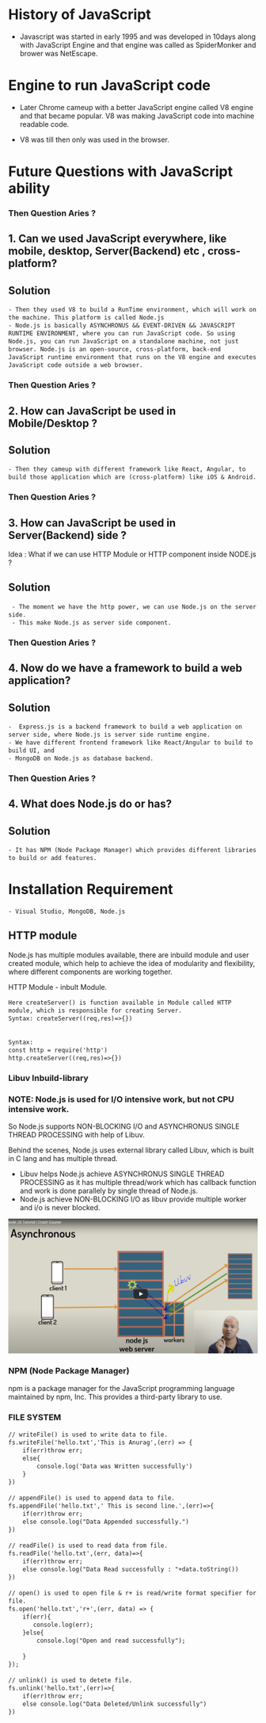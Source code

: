# History of JavaScript
- Javascript was started in early 1995 and was developed in 10days along with JavaScript Engine and that engine was called as SpiderMonker and brower was NetEscape.

# Engine to run JavaScript code
- Later Chrome cameup with a better JavaScript engine called V8 engine and  that became popular.
V8 was making JavaScript code into machine readable code.

- V8 was till then only was used in the browser.

# Future Questions with JavaScript ability


### Then Question Aries ?
## 1. Can we used JavaScript everywhere, like mobile, desktop, Server(Backend) etc , cross-platform?

## Solution

    - Then they used V8 to build a RunTime environment, which will work on the machine. This platform is called Node.js
    - Node.js is basically ASYNCHRONUS && EVENT-DRIVEN && JAVASCRIPT RUNTIME ENVIRONMENT, where you can run JavaScript code. So using Node.js, you can run JavaScript on a standalone machine, not just browser. Node.js is an open-source, cross-platform, back-end JavaScript runtime environment that runs on the V8 engine and executes JavaScript code outside a web browser.

### Then Question Aries ?
## 2. How can JavaScript be used in Mobile/Desktop ? 

## Solution
    - Then they cameup with different framework like React, Angular, to build those application which are (cross-platform) like iOS & Android.


### Then Question Aries ?
## 3. How can JavaScript be used in Server(Backend) side ? 

  Idea : What if we can use HTTP Module or HTTP component inside NODE.js ?

## Solution
     - The moment we have the http power, we can use Node.js on the server side.
     - This make Node.js as server side component.


### Then Question Aries ?
## 4. Now do we have a framework to build a web application?

## Solution
    -  Express.js is a backend framework to build a web application on server side, where Node.js is server side runtime engine.
    - We have different frontend framework like React/Angular to build to build UI, and 
    - MongoDB on Node.js as database backend.

### Then Question Aries ?
## 4. What does Node.js do or has?

## Solution
    - It has NPM (Node Package Manager) which provides different libraries to build or add features.


# Installation Requirement
    - Visual Studio, MongoDB, Node.js


## HTTP module
Node.js has multiple modules available, there are inbuild module and user created module, which help to achieve the idea of modularity and flexibility, where different components are working together.

HTTP Module - inbult Module.
```
Here createServer() is function available in Module called HTTP module, which is responsible for creating Server.
Syntax: createServer((req,res)=>{})


Syntax: 
const http = require('http')
http.createServer((req,res)=>{})

```
### Libuv Inbuild-library

### NOTE: Node.js is used for I/O intensive work, but not CPU intensive work.

So Node.js  supports NON-BLOCKING I/O and ASYNCHRONUS SINGLE THREAD PROCESSING with help of Libuv.

Behind the scenes, Node.js uses external library called Libuv, which is built in C lang and has multiple thread.

- Libuv helps Node.js achieve ASYNCHRONUS SINGLE THREAD PROCESSING as it has multiple thread/work which has callback function and work is done parallely by single thread of Node.js. 
- Node.js achieve NON-BLOCKING I/O as libuv provide multiple worker and i/o is never blocked.

![My animated logo](./Capture.jpg)


### NPM (Node Package Manager)
npm is a package manager for the JavaScript programming language maintained by npm, Inc. This provides a third-party library to use.

### FILE SYSTEM 

```
// writeFile() is used to write data to file.
fs.writeFile('hello.txt','This is Anurag',(err) => {
    if(err)throw err;
    else{
        console.log('Data was Written successfully')
    }
})

// appendFile() is used to append data to file.
fs.appendFile('hello.txt',' This is second line.',(err)=>{
    if(err)throw err;
    else console.log("Data Appended successfully.")
})

// readFile() is used to read data from file.
fs.readFile('hello.txt',(err, data)=>{
    if(err)throw err;
    else console.log("Data Read successfully : "+data.toString())
})

// open() is used to open file & r+ is read/write format specifier for file.
fs.open('hello.txt','r+',(err, data) => {
    if(err){
       console.log(err);
    }else{
        console.log("Open and read successfully");
        
    }
});

// unlink() is used to detete file.
fs.unlink('hello.txt',(err)=>{
    if(err)throw err;
    else console.log("Data Deleted/Unlink successfully")
})
```
